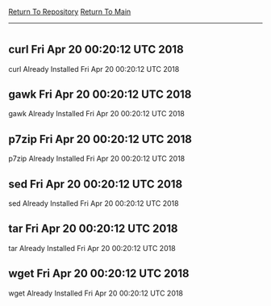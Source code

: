 [Return To Repository](https://github.com/deathbybandaid/piholeparser/)
[Return To Main](https://github.com/deathbybandaid/piholeparser/blob/master/RecentRunLogs/Mainlog.md)
____________________________________
# 
## curl Fri Apr 20 00:20:12 UTC 2018
curl Already Installed Fri Apr 20 00:20:12 UTC 2018
## gawk Fri Apr 20 00:20:12 UTC 2018
gawk Already Installed Fri Apr 20 00:20:12 UTC 2018
## p7zip Fri Apr 20 00:20:12 UTC 2018
p7zip Already Installed Fri Apr 20 00:20:12 UTC 2018
## sed Fri Apr 20 00:20:12 UTC 2018
sed Already Installed Fri Apr 20 00:20:12 UTC 2018
## tar Fri Apr 20 00:20:12 UTC 2018
tar Already Installed Fri Apr 20 00:20:12 UTC 2018
## wget Fri Apr 20 00:20:12 UTC 2018
wget Already Installed Fri Apr 20 00:20:12 UTC 2018
